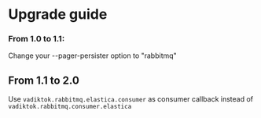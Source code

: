 Upgrade guide
==============================
### From 1.0 to 1.1:

Change your --pager-persister option to "rabbitmq"

## From 1.1 to 2.0

Use `vadiktok.rabbitmq.elastica.consumer` as consumer callback instead of `vadiktok.rabbitmq.consumer.elastica`